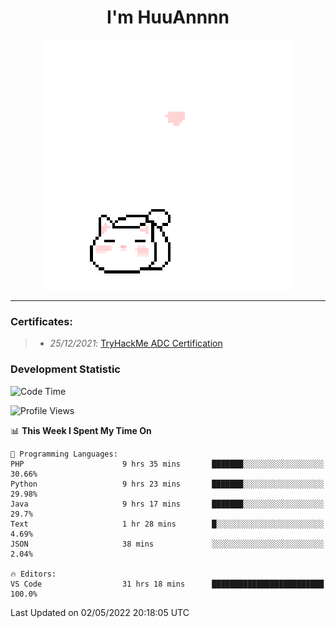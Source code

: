 <h1 align='center'>I'm HuuAnnnn</h1>
<p align="center">
 <img src="cat_intro.gif" />
</p>

___

### Certificates:
>- *25/12/2021*: [TryHackMe ADC Certification](https://tryhackme-certificates.s3-eu-west-1.amazonaws.com/THM-HKVVJOIWJA.png)


### Development Statistic

<!--START_SECTION:waka-->
![Code Time](http://img.shields.io/badge/Code%20Time-149%20hrs%2016%20mins-blue)

![Profile Views](http://img.shields.io/badge/Profile%20Views-2-blue)

📊 **This Week I Spent My Time On** 

```text
💬 Programming Languages: 
PHP                      9 hrs 35 mins       ███████░░░░░░░░░░░░░░░░░░   30.66% 
Python                   9 hrs 23 mins       ███████░░░░░░░░░░░░░░░░░░   29.98% 
Java                     9 hrs 17 mins       ███████░░░░░░░░░░░░░░░░░░   29.7% 
Text                     1 hr 28 mins        █░░░░░░░░░░░░░░░░░░░░░░░░   4.69% 
JSON                     38 mins             ░░░░░░░░░░░░░░░░░░░░░░░░░   2.04%

🔥 Editors: 
VS Code                  31 hrs 18 mins      █████████████████████████   100.0%

```


 Last Updated on 02/05/2022 20:18:05 UTC
<!--END_SECTION:waka-->

